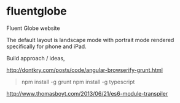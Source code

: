 fluentglobe
===========

Fluent Globe website


The default layout is landscape mode with portrait mode rendered specifically for phone and iPad.


Build approach / ideas,

http://dontkry.com/posts/code/angular-browserify-grunt.html



> npm install -g grunt
> npm install -g typescript



http://www.thomasboyt.com/2013/06/21/es6-module-transpiler

